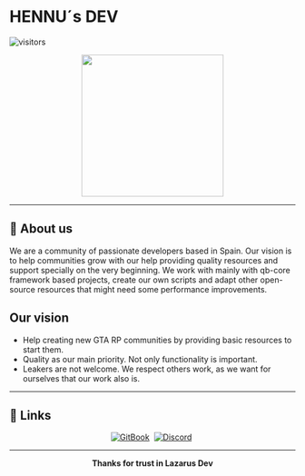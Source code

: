 
<h1>HENNU´s DEV</h1> <img align="center" alt="visitors" src="https://gpvc.arturio.dev/lazarus-dev" />
<p align="center">
    <img width="250" height="" src="https://i.imgur.com/a5rMYqb.png">
</p>

----

## 🚀 About us
We are a community of passionate developers based in Spain. Our vision is to help communities grow with our help providing quality resources and support specially on the very beginning. We work with mainly with qb-core framework based projects, create our own scripts and adapt other open-source resources that might need some performance improvements.

## Our vision 
- Help creating new GTA RP communities by providing basic resources to start them.
- Quality as our main priority. Not only functionality is important.
- Leakers are not welcome. We respect others work, as we want for ourselves that our work also is.

----

## 🔗 Links
<p align="center">
    <a href="https://lazarus-dev.gitbook.io/docs/"><img src="https://img.shields.io/badge/doc-GitBook-blue?style=for-the-badge&logo=gitbook&logoColor=white" alt="GitBook" /></a>&nbsp;
    <a href="https://discord.com/invite/yDXK7qcBfx"><img src="https://img.shields.io/badge/Discord-%237289DA.svg?style=for-the-badge&logo=discord&logoColor=white" alt="Discord" /></a>&nbsp;
</p>

----

<p align="center"><b>Thanks for trust in Lazarus Dev</b></p>
